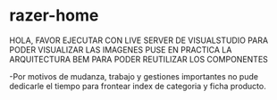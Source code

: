 # razer-home
HOLA, FAVOR EJECUTAR CON LIVE SERVER DE VISUALSTUDIO PARA PODER VISUALIZAR LAS IMAGENES
PUSE EN PRACTICA LA ARQUITECTURA BEM PARA PODER REUTILIZAR LOS COMPONENTES 

-Por motivos de mudanza, trabajo y gestiones importantes no pude dedicarle el tiempo para frontear index de categoria y ficha producto.
